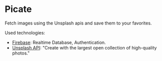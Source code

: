 # Picate

Fetch images using the Unsplash apis and save them to your favorites.

Used technologies:
* [Firebase](https://firebase.google.com/): Realtime Database, Authentication.
* [Unsplash API](https://unsplash.com/developers): "Create with the largest open collection of high-quality photos."
